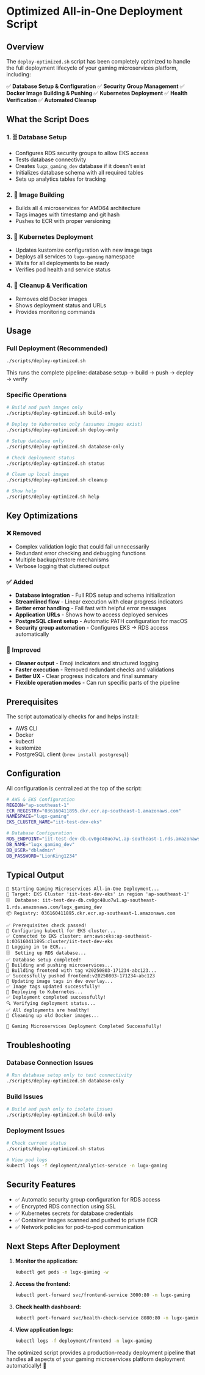 # Optimized All-in-One Deployment Script

## Overview

The `deploy-optimized.sh` script has been completely optimized to handle the full deployment lifecycle of your gaming microservices platform, including:

✅ **Database Setup & Configuration**
✅ **Security Group Management** 
✅ **Docker Image Building & Pushing**
✅ **Kubernetes Deployment**
✅ **Health Verification**
✅ **Automated Cleanup**

## What the Script Does

### 1. 🗄️ Database Setup
- Configures RDS security groups to allow EKS access
- Tests database connectivity
- Creates `lugx_gaming_dev` database if it doesn't exist
- Initializes database schema with all required tables
- Sets up analytics tables for tracking

### 2. 🔨 Image Building
- Builds all 4 microservices for AMD64 architecture
- Tags images with timestamp and git hash
- Pushes to ECR with proper versioning

### 3. 🚀 Kubernetes Deployment
- Updates kustomize configuration with new image tags
- Deploys all services to `lugx-gaming` namespace
- Waits for all deployments to be ready
- Verifies pod health and service status

### 4. 🧹 Cleanup & Verification
- Removes old Docker images
- Shows deployment status and URLs
- Provides monitoring commands

## Usage

### Full Deployment (Recommended)
```bash
./scripts/deploy-optimized.sh
```
This runs the complete pipeline: database setup → build → push → deploy → verify

### Specific Operations
```bash
# Build and push images only
./scripts/deploy-optimized.sh build-only

# Deploy to Kubernetes only (assumes images exist)
./scripts/deploy-optimized.sh deploy-only

# Setup database only
./scripts/deploy-optimized.sh database-only

# Check deployment status
./scripts/deploy-optimized.sh status

# Clean up local images
./scripts/deploy-optimized.sh cleanup

# Show help
./scripts/deploy-optimized.sh help
```

## Key Optimizations

### ❌ Removed
- Complex validation logic that could fail unnecessarily
- Redundant error checking and debugging functions
- Multiple backup/restore mechanisms
- Verbose logging that cluttered output

### ✅ Added
- **Database integration** - Full RDS setup and schema initialization
- **Streamlined flow** - Linear execution with clear progress indicators
- **Better error handling** - Fail fast with helpful error messages
- **Application URLs** - Shows how to access deployed services
- **PostgreSQL client setup** - Automatic PATH configuration for macOS
- **Security group automation** - Configures EKS → RDS access automatically

### 🔧 Improved
- **Cleaner output** - Emoji indicators and structured logging
- **Faster execution** - Removed redundant checks and validations
- **Better UX** - Clear progress indicators and final summary
- **Flexible operation modes** - Can run specific parts of the pipeline

## Prerequisites

The script automatically checks for and helps install:
- AWS CLI
- Docker
- kubectl  
- kustomize
- PostgreSQL client (`brew install postgresql`)

## Configuration

All configuration is centralized at the top of the script:

```bash
# AWS & EKS Configuration
REGION="ap-southeast-1"
ECR_REGISTRY="036160411895.dkr.ecr.ap-southeast-1.amazonaws.com"
NAMESPACE="lugx-gaming"
EKS_CLUSTER_NAME="iit-test-dev-eks"

# Database Configuration  
RDS_ENDPOINT="iit-test-dev-db.cv0gc48uo7w1.ap-southeast-1.rds.amazonaws.com"
DB_NAME="lugx_gaming_dev"
DB_USER="dbladmin"
DB_PASSWORD="LionKing1234"
```

## Typical Output

```
🚀 Starting Gaming Microservices All-in-One Deployment...
📍 Target: EKS Cluster 'iit-test-dev-eks' in region 'ap-southeast-1'
🗄️  Database: iit-test-dev-db.cv0gc48uo7w1.ap-southeast-1.rds.amazonaws.com/lugx_gaming_dev
📦 Registry: 036160411895.dkr.ecr.ap-southeast-1.amazonaws.com

✅ Prerequisites check passed!
🔧 Configuring kubectl for EKS cluster...
✅ Connected to EKS cluster: arn:aws:eks:ap-southeast-1:036160411895:cluster/iit-test-dev-eks
🔐 Logging in to ECR...
🗄️  Setting up RDS database...
✅ Database setup completed!
🔨 Building and pushing microservices...
🔨 Building frontend with tag v20250803-171234-abc123...
✅ Successfully pushed frontend:v20250803-171234-abc123
📝 Updating image tags in dev overlay...
✅ Image tags updated successfully!
🚀 Deploying to Kubernetes...
✅ Deployment completed successfully!
🔍 Verifying deployment status...
✅ All deployments are healthy!
🧹 Cleaning up old Docker images...

🎉 Gaming Microservices Deployment Completed Successfully!
```

## Troubleshooting

### Database Connection Issues
```bash
# Run database setup only to test connectivity
./scripts/deploy-optimized.sh database-only
```

### Build Issues
```bash
# Build and push only to isolate issues
./scripts/deploy-optimized.sh build-only
```

### Deployment Issues
```bash
# Check current status
./scripts/deploy-optimized.sh status

# View pod logs
kubectl logs -f deployment/analytics-service -n lugx-gaming
```

## Security Features

- ✅ Automatic security group configuration for RDS access
- ✅ Encrypted RDS connection using SSL
- ✅ Kubernetes secrets for database credentials
- ✅ Container images scanned and pushed to private ECR
- ✅ Network policies for pod-to-pod communication

## Next Steps After Deployment

1. **Monitor the application:**
   ```bash
   kubectl get pods -n lugx-gaming -w
   ```

2. **Access the frontend:**
   ```bash
   kubectl port-forward svc/frontend-service 3000:80 -n lugx-gaming
   ```

3. **Check health dashboard:**
   ```bash
   kubectl port-forward svc/health-check-service 8080:80 -n lugx-gaming
   ```

4. **View application logs:**
   ```bash
   kubectl logs -f deployment/frontend -n lugx-gaming
   ```

The optimized script provides a production-ready deployment pipeline that handles all aspects of your gaming microservices platform deployment automatically! 🚀
